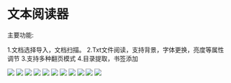 # 文本阅读器

主要功能:

1.文档选择导入，文档扫描。
2.Txt文件阅读，支持背景，字体更换，亮度等属性调节
3.支持多种翻页模式
4.目录提取，书签添加

![](http://omu5mmfy7.bkt.clouddn.com/book_1.png?imageMogr2/thumbnail/216x/blur/1x0/quality/100|imageslim)
![](http://omu5mmfy7.bkt.clouddn.com/book_2.png?imageMogr2/thumbnail/216x/blur/1x0/quality/100|imageslim)
![](http://omu5mmfy7.bkt.clouddn.com/book_3.png?imageMogr2/thumbnail/216x/blur/1x0/quality/100|imageslim)
![](http://omu5mmfy7.bkt.clouddn.com/book_4.png?imageMogr2/thumbnail/216x/blur/1x0/quality/100|imageslim)
![](http://omu5mmfy7.bkt.clouddn.com/book_5.png?imageMogr2/thumbnail/216x/blur/1x0/quality/100|imageslim)
![](http://omu5mmfy7.bkt.clouddn.com/book_6.png?imageMogr2/thumbnail/216x/blur/1x0/quality/100|imageslim)
![](http://omu5mmfy7.bkt.clouddn.com/book_7.png?imageMogr2/thumbnail/216x/blur/1x0/quality/100|imageslim)
![](http://omu5mmfy7.bkt.clouddn.com/book_8.png?imageMogr2/thumbnail/216x/blur/1x0/quality/100|imageslim)
![](http://omu5mmfy7.bkt.clouddn.com/book_9.png?imageMogr2/thumbnail/216x/blur/1x0/quality/100|imageslim)
![](http://omu5mmfy7.bkt.clouddn.com/book_10.png?imageMogr2/thumbnail/216x/blur/1x0/quality/100|imageslim)
![](http://omu5mmfy7.bkt.clouddn.com/book_11.png?imageMogr2/thumbnail/216x/blur/1x0/quality/100|imageslim)



